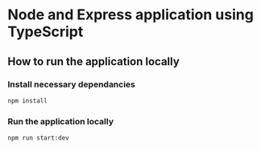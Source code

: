 # Node and Express application using TypeScript

## How to run the application locally

### Install necessary dependancies

```bash
npm install

```

### Run the application locally

```bash
npm run start:dev

```
